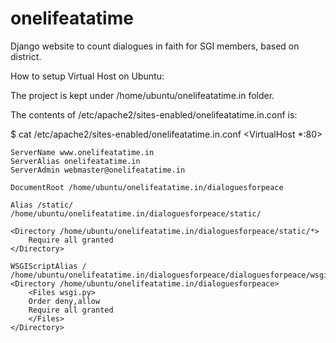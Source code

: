 # onelifeatatime
Django website to count dialogues in faith for SGI members, based on district.

How to setup Virtual Host on Ubuntu:

The project is kept under /home/ubuntu/onelifeatatime.in folder. 


The contents of /etc/apache2/sites-enabled/onelifeatatime.in.conf is:

$ cat /etc/apache2/sites-enabled/onelifeatatime.in.conf
<VirtualHost *:80>

    ServerName www.onelifeatatime.in
    ServerAlias onelifeatatime.in
    ServerAdmin webmaster@onelifeatatime.in

    DocumentRoot /home/ubuntu/onelifeatatime.in/dialoguesforpeace

	Alias /static/ /home/ubuntu/onelifeatatime.in/dialoguesforpeace/static/

	<Directory /home/ubuntu/onelifeatatime.in/dialoguesforpeace/static/*>
	    Require all granted
	</Directory>

	WSGIScriptAlias / /home/ubuntu/onelifeatatime.in/dialoguesforpeace/dialoguesforpeace/wsgi.py
	<Directory /home/ubuntu/onelifeatatime.in/dialoguesforpeace>
	    <Files wsgi.py>
		Order deny,allow
		Require all granted
	    </Files>
	</Directory>


</VirtualHost>
